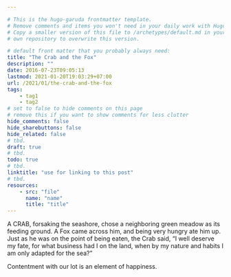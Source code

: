 ```yaml
---

# This is the hugo-garuda frontmatter template.
# Remove comments and items you won't need in your daily work with Hugo.
# Copy a smaller version of this file to /archetypes/default.md in your
# own repository to overwrite this version.

# default front matter that you probably always need:
title: "The Crab and the Fox"
description: ""
date: 2016-07-23T09:05:13
lastmod: 2021-01-20T19:03:29+07:00
url: /2021/01/the-crab-and-the-fox
tags:
    - tag1
    - tag2
# set to false to hide comments on this page
# remove this if you want to show comments for less clutter
hide_comments: false
hide_sharebuttons: false
hide_related: false
# tbd.
draft: true
# tbd.
todo: true
# tbd.
linktitle: "use for linking to this post"
# tbd.
resources:
    - src: "file"
      name: "name"
      title: "title"
---
```

A CRAB, forsaking the seashore, chose a neighboring green meadow as its feeding ground. A Fox came across him, and being very hungry ate him up. Just as he was on the point of being eaten, the Crab said, “I well deserve my fate, for what business had I on the land, when by my nature and habits I am only adapted for the sea?”

Contentment with our lot is an element of happiness.
